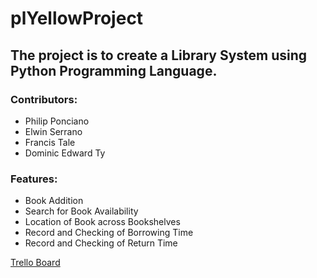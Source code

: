 # plYellowProject
## The project is to create a Library System using Python Programming Language. ##

### Contributors: ###
  * Philip Ponciano
  * Elwin Serrano
  * Francis Tale
  * Dominic Edward Ty
  
### Features: ###
  * Book Addition
  * Search for Book Availability
  * Location of Book across Bookshelves
  * Record and Checking of Borrowing Time
  * Record and Checking of Return Time
  
 [Trello Board](https://trello.com/b/AYQO1KUk/plyellow/ "Trello Board")

